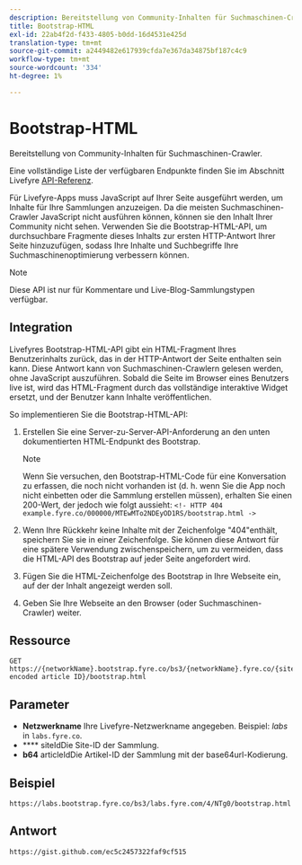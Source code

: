 ```yaml
---
description: Bereitstellung von Community-Inhalten für Suchmaschinen-Crawler.
title: Bootstrap-HTML
exl-id: 22ab4f2d-f433-4805-b0dd-16d4531e425d
translation-type: tm+mt
source-git-commit: a2449482e617939cfda7e367da34875bf187c4c9
workflow-type: tm+mt
source-wordcount: '334'
ht-degree: 1%

---
```


# Bootstrap-HTML

Bereitstellung von Community-Inhalten für Suchmaschinen-Crawler.

Eine vollständige Liste der verfügbaren Endpunkte finden Sie im Abschnitt Livefyre [API-Referenz](https://api.livefyre.com/docs).

Für Livefyre-Apps muss JavaScript auf Ihrer Seite ausgeführt werden, um Inhalte für Ihre Sammlungen anzuzeigen. Da die meisten Suchmaschinen-Crawler JavaScript nicht ausführen können, können sie den Inhalt Ihrer Community nicht sehen. Verwenden Sie die Bootstrap-HTML-API, um durchsuchbare Fragmente dieses Inhalts zur ersten HTTP-Antwort Ihrer Seite hinzuzufügen, sodass Ihre Inhalte und Suchbegriffe Ihre Suchmaschinenoptimierung verbessern können.

>[!NOTE]
>
>Diese API ist nur für Kommentare und Live-Blog-Sammlungstypen verfügbar.

## Integration

Livefyres Bootstrap-HTML-API gibt ein HTML-Fragment Ihres Benutzerinhalts zurück, das in der HTTP-Antwort der Seite enthalten sein kann. Diese Antwort kann von Suchmaschinen-Crawlern gelesen werden, ohne JavaScript auszuführen. Sobald die Seite im Browser eines Benutzers live ist, wird das HTML-Fragment durch das vollständige interaktive Widget ersetzt, und der Benutzer kann Inhalte veröffentlichen.

So implementieren Sie die Bootstrap-HTML-API:

1. Erstellen Sie eine Server-zu-Server-API-Anforderung an den unten dokumentierten HTML-Endpunkt des Bootstrap.

   >[!NOTE]
   >
   >Wenn Sie versuchen, den Bootstrap-HTML-Code für eine Konversation zu erfassen, die noch nicht vorhanden ist (d. h. wenn Sie die App noch nicht einbetten oder die Sammlung erstellen müssen), erhalten Sie einen 200-Wert, der jedoch wie folgt aussieht: `<!- HTTP 404 example.fyre.co/000000/MTEwMTo2NDEyOD1RS/bootstrap.html ->`

1. Wenn Ihre Rückkehr keine Inhalte mit der Zeichenfolge &quot;404&quot;enthält, speichern Sie sie in einer Zeichenfolge. Sie können diese Antwort für eine spätere Verwendung zwischenspeichern, um zu vermeiden, dass die HTML-API des Bootstrap auf jeder Seite angefordert wird.
1. Fügen Sie die HTML-Zeichenfolge des Bootstrap in Ihre Webseite ein, auf der der Inhalt angezeigt werden soll.
1. Geben Sie Ihre Webseite an den Browser (oder Suchmaschinen-Crawler) weiter.

## Ressource

```
GET https://{networkName}.bootstrap.fyre.co/bs3/{networkName}.fyre.co/{siteId}/{base64 encoded article ID}/bootstrap.html 
```

## Parameter

* **Netzwerkname** Ihre Livefyre-Netzwerkname angegeben. Beispiel: *labs* in `labs.fyre.co`.
* **** siteIdDie Site-ID der Sammlung.
* **b64** articleIdDie Artikel-ID der Sammlung mit der base64url-Kodierung.

## Beispiel 

```
https://labs.bootstrap.fyre.co/bs3/labs.fyre.com/4/NTg0/bootstrap.html 
```

## Antwort

```
https://gist.github.com/ec5c2457322faf9cf515 
```
